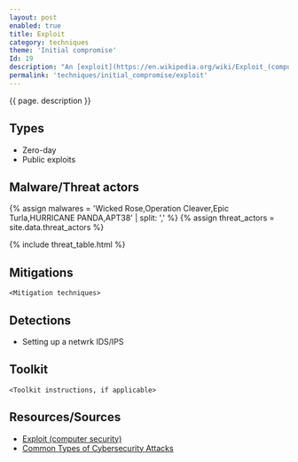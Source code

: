 ```yaml
---
layout: post
enabled: true
title: Exploit
category: techniques
theme: 'Initial compromise'
Id: 19
description: "An [exploit](https://en.wikipedia.org/wiki/Exploit_(computer_security)) is a piece of software, a chunk of data, or a sequence of commands that takes advantage of a bug or vulnerability to cause unintended or unanticipated behavior to occur on computer software, hardware, or something electronic (usually computerized). Such behavior frequently includes things like gaining control of a computer system, allowing privilege escalation, or a denial-of-service (DoS or related DDoS) attack."
permalink: 'techniques/initial_compromise/exploit'
---
```

{{ page. description }}


## Types

* Zero-day
* Public exploits

## Malware/Threat actors

{% assign malwares = 'Wicked Rose,Operation Cleaver,Epic Turla,HURRICANE PANDA,APT38' | split: ',' %}
{% assign threat_actors = site.data.threat_actors %}

{% include threat_table.html %}

## Mitigations

`<Mitigation techniques>`

## Detections

* Setting up a netwrk IDS/IPS

## Toolkit

`<Toolkit instructions, if applicable>`

## Resources/Sources

* [Exploit (computer security)](https://en.wikipedia.org/wiki/Exploit_(computer_security))
* [Common Types of Cybersecurity Attacks](https://www.rapid7.com/fundamentals/types-of-attacks/)
